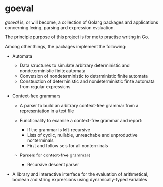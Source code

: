 goeval
======

*goeval* is, or will become, a collection of Golang packages and applications
concerning lexing, parsing and expression evaluation.

The principle purpose of this project is for me to practise writing in Go.

Among other things, the packages implement the following:

* Automata

    * Data structures to simulate arbitrary deterministic and nondeterministic
    finite automata
    * Conversion of nondeterministic to deterministic finite automata
    * Construction of deterministic and nondeterministic finite automata from
    regular expressions

* Context-free grammars

    * A parser to build an arbitrary context-free grammar from a representation in a text file
    * Functionality to examine a context-free grammar and report:

        * If the grammar is left-recursive
        * Lists of cyclic, nullable, unreachable and unproductive nonterminals
        * First and follow sets for all nonterminals

    * Parsers for context-free grammars

        * Recursive descent parser

* A library and interactive interface for the evaluation of arithmetical,
boolean and string expressions using dynamically-typed variables

